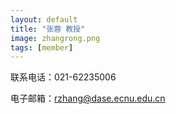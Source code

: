 ```yaml
---
layout: default
title: "张蓉 教授"
image: zhangrong.png
tags: [member]
---
```

联系电话：021-62235006  

电子邮箱：rzhang@dase.ecnu.edu.cn